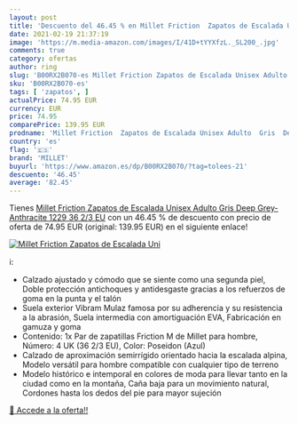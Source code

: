 ```yaml
---
layout: post
title: 'Descuento del 46.45 % en Millet Friction  Zapatos de Escalada Uni'
date: 2021-02-19 21:37:19
image: 'https://m.media-amazon.com/images/I/41D+tYYXfzL._SL200_.jpg'
comments: true
category: ofertas
author: ring
slug: 'B00RX2B070-es Millet Friction Zapatos de Escalada Unisex Adulto Gris...'
sku: 'B00RX2B070-es'
tags: [ 'zapatos', ]
actualPrice: 74.95 EUR
currency: EUR
price: 74.95
comparePrice: 139.95 EUR
prodname: 'Millet Friction  Zapatos de Escalada Unisex Adulto  Gris  Deep Grey-Anthracite 1229   36 2/3 EU'
country: 'es'
flag: '🇪🇸'
brand: 'MILLET'
buyurl: 'https://www.amazon.es/dp/B00RX2B070/?tag=tolees-21'
descuento: '46.45'
average: '82.45'
---
```


Tienes [Millet Friction  Zapatos de Escalada Unisex Adulto  Gris  Deep Grey-Anthracite 1229   36 2/3 EU](https://www.amazon.es/dp/B00RX2B070/?tag=tolees-21) con un 46.45 % de descuento con precio de oferta de 74.95 EUR (original: 139.95 EUR) en el siguiente enlace!

[![Millet Friction  Zapatos de Escalada Uni](https://m.media-amazon.com/images/I/41D+tYYXfzL._SL200_.jpg)](https://www.amazon.es/dp/B00RX2B070/?tag=tolees-21)

ℹ️:

- Calzado ajustado y cómodo que se siente como una segunda piel, Doble protección antichoques y antidesgaste gracias a los refuerzos de goma en la punta y el talón
- Suela exterior Vibram Mulaz famosa por su adherencia y su resistencia a la abrasión, Suela intermedia con amortiguación EVA, Fabricación en gamuza y goma
- Contenido: 1x Par de zapatillas Friction M de Millet para hombre, Número: 4 UK (36 2/3 EU), Color: Poseidon (Azul)
- Calzado de aproximación semirrígido orientado hacia la escalada alpina, Modelo versátil para hombre compatible con cualquier tipo de terreno
- Modelo histórico e intemporal en colores de moda para llevar tanto en la ciudad como en la montaña, Caña baja para un movimiento natural, Cordones hasta los dedos del pie para mayor sujeción

[🛒 Accede a la oferta!!](https://www.amazon.es/dp/B00RX2B070/?tag=tolees-21)
